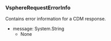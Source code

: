 ### VsphereRequestErrorInfo
Contains error information for a CDM response.

- message: System.String
  - None
